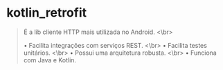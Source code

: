 # kotlin_retrofit


<blockquote>
É a lib cliente HTTP mais utilizada no Android. <\br>

• Facilita integrações com serviços REST.  <\br>
• Facilita testes unitários.  <\br>
• Possui uma arquitetura robusta. <\br>
• Funciona com Java e Kotlin.
</blockquote>
